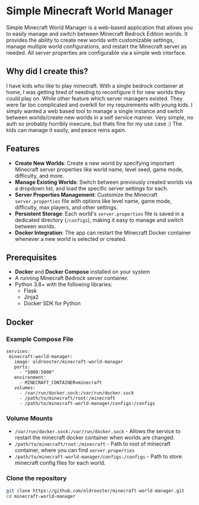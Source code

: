# Simple Minecraft World Manager

Simple Minecraft World Manager is a web-based application that allows you to easily manage and switch between Minecraft Bedrock Edition worlds. It provides the ability to create new worlds with customizable settings, manage multiple world configurations, and restart the Minecraft server as needed. All server properties are configurable via a simple web interface.

## Why did I create this?

I have kids who like to play minecraft. With a single bedrock container at home, I was getting tired of needing to reconfigure it for new worlds they could play on. While other feature which server managers existed. They were far too complicated and overkill for my requirements with young kids. I simply wanted a web based tool to manage a single instance and switch between worlds/create new worlds in a self service manner. Very simple, no auth so probably horribly insecure, but thats fine for my use case :) The kids can manage it easily, and peace reins again.

## Features

- **Create New Worlds**: Create a new world by specifying important Minecraft server properties like world name, level seed, game mode, difficulty, and more.
- **Manage Existing Worlds**: Switch between previously created worlds via a dropdown list, and load the specific server settings for each.
- **Server Properties Management**: Customize the Minecraft `server.properties` file with options like level name, game mode, difficulty, max players, and other settings.
- **Persistent Storage**: Each world's `server.properties` file is saved in a dedicated directory (`/configs`), making it easy to manage and switch between worlds.
- **Docker Integration**: The app can restart the Minecraft Docker container whenever a new world is selected or created.

## Prerequisites

- **Docker** and **Docker Compose** installed on your system
- A running Minecraft Bedrock server container.
- Python 3.8+ with the following libraries:
  - Flask
  - Jinja2
  - Docker SDK for Python

## Docker

### Example Compose File
```
services:
 minecraft-world-manager:
   image: oldrooster/minecraft-world-manager
   ports:
     - "5000:5000"
   environment:
     - MINECRAFT_CONTAINER=minecraft       
   volumes:
     - /var/run/docker.sock:/var/run/docker.sock
     - /path/to/minecraft/root:/minecraft
     - /path/to/minecraft-world-manager/configs:/configs
```

### Volume Mounts
* `/var/run/docker.sock:/var/run/docker.sock` - Allows the service to restart the minecraft docker container when worlds are changed.
* `/path/to/minecraft/root:/minecraft` - Path to root of minecraft container, where you can find `server.properties`
* `/path/to/minecraft-world-manager/configs:/configs` - Path to store minecraft config files for each world.

### Clone the repository

```bash
git clone https://github.com/oldrooster/minecraft-world-manager.git
cd minecraft-world-manager

